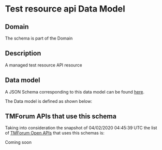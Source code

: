 # Test resource api Data Model

## Domain

The  schema is part of the  Domain

## Description

A managed test resource API resource

## Data model

A JSON Schema corresponding to this data model can be found
[here](https://github.com/tmforum-rand/schemas/blob/candidates/Common/TestResourceAPI.schema.json).

The Data model is defined as shown below:




## TMForum APIs that use this schema

Taking into consideration the snapshot of 04/02/2020 04:45:39 UTC the list of [TMForum Open APIs](https://www.tmforum.org/open-apis/) that uses this schemas is:

Coming soon